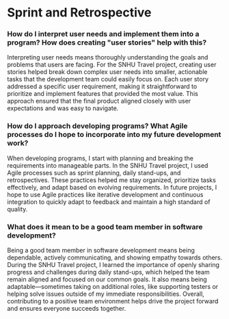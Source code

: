 # Sprint and Retrospective

### How do I interpret user needs and implement them into a program? How does creating "user stories" help with this?

Interpreting user needs means thoroughly understanding the goals and problems that users are facing. For the SNHU Travel project, creating user stories helped break down complex user needs into smaller, actionable tasks that the development team could easily focus on. Each user story addressed a specific user requirement, making it straightforward to prioritize and implement features that provided the most value. This approach ensured that the final product aligned closely with user expectations and was easy to navigate.

### How do I approach developing programs? What Agile processes do I hope to incorporate into my future development work?

When developing programs, I start with planning and breaking the requirements into manageable parts. In the SNHU Travel project, I used Agile processes such as sprint planning, daily stand-ups, and retrospectives. These practices helped me stay organized, prioritize tasks effectively, and adapt based on evolving requirements. In future projects, I hope to use Agile practices like iterative development and continuous integration to quickly adapt to feedback and maintain a high standard of quality.

### What does it mean to be a good team member in software development?

Being a good team member in software development means being dependable, actively communicating, and showing empathy towards others. During the SNHU Travel project, I learned the importance of openly sharing progress and challenges during daily stand-ups, which helped the team remain aligned and focused on our common goals. It also means being adaptable—sometimes taking on additional roles, like supporting testers or helping solve issues outside of my immediate responsibilities. Overall, contributing to a positive team environment helps drive the project forward and ensures everyone succeeds together.

